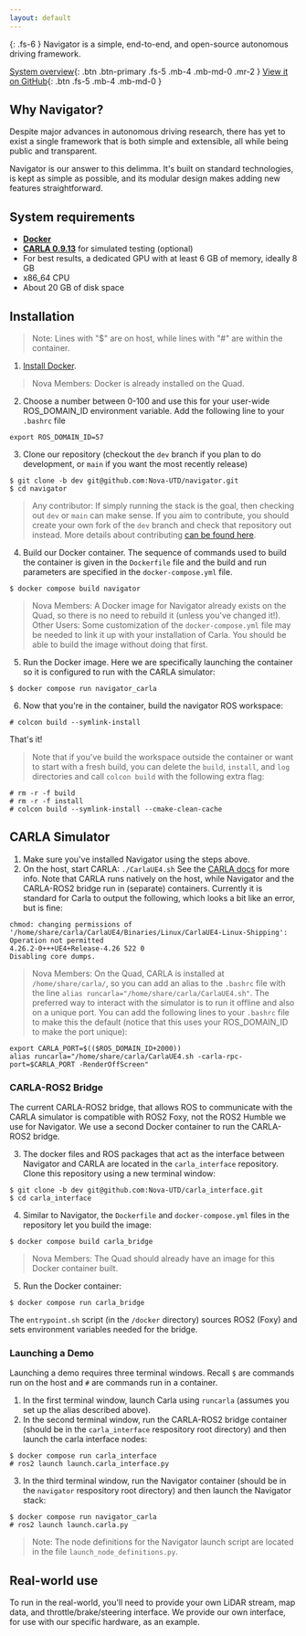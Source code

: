 ```yaml
---
layout: default
---
```


{: .fs-6 }
Navigator is a simple, end-to-end, and open-source autonomous driving framework.

[System overview](/navigator/system-overview){: .btn .btn-primary .fs-5 .mb-4 .mb-md-0 .mr-2 } [View it on GitHub](https://github.com/nova-utd/navigator){: .btn .fs-5 .mb-4 .mb-md-0 }

## Why Navigator?
Despite major advances in autonomous driving research, there has yet to exist a single framework that is both simple and extensible, all while being public and transparent.

Navigator is our answer to this delimma. It's built on standard technologies, is kept as simple as possible, and its modular design makes adding new features straightforward.

## System requirements
- [**Docker**](https://docs.docker.com/desktop/)
- [**CARLA 0.9.13**](https://carla.readthedocs.io/en/latest/start_quickstart/) for simulated testing (optional)
- For best results, a dedicated GPU with at least 6 GB of memory, ideally 8 GB
- x86_64 CPU
- About 20 GB of disk space

## Installation

> Note: Lines with "$" are on host, while lines with "#" are within the container.

1. [Install Docker](https://www.docker.com/get-started/). 
> Nova Members: Docker is already installed on the Quad.

2. Choose a number between 0-100 and use this for your user-wide ROS_DOMAIN_ID environment variable. Add the following line to your `.bashrc` file 
```
export ROS_DOMAIN_ID=57
```
3. Clone our repository (checkout the `dev` branch if you plan to do development, or `main` if you want the most recently release)
```
$ git clone -b dev git@github.com:Nova-UTD/navigator.git
$ cd navigator
```
> Any contributor: If simply running the stack is the goal, then checking out `dev` or `main` can make sense. If you aim to contribute, you should create your own fork of the `dev` branch and check that repository out instead. More details about contributing [can be found here](contributing/contributing-overview.md).

4. Build our Docker container. The sequence of commands used to build the container is given in the `Dockerfile` file and the build and run parameters are specified in the `docker-compose.yml` file.
```
$ docker compose build navigator
```
> Nova Members: A Docker image for Navigator already exists on the Quad, so there is no need to rebuild it (unless you've changed it!).
> Other Users: Some customization of the `docker-compose.yml` file may be needed to link it up with your installation of Carla. You should be able to build the image without doing that first.

5. Run the Docker image. Here we are specifically launching the container so it is configured to run with the CARLA simulator:
```
$ docker compose run navigator_carla
```

6.  Now that you're in the container, build the navigator ROS workspace:
```
# colcon build --symlink-install
``` 
That's it!
> Note that if you've build the workspace outside the container or want to start with a fresh build, you can delete the `build`, `install`, and `log` directories and call `colcon build` with the following extra flag:
```
# rm -r -f build
# rm -r -f install
# colcon build --symlink-install --cmake-clean-cache
```

## CARLA Simulator
1. Make sure you've installed Navigator using the steps above.
2. On the host, start CARLA: `./CarlaUE4.sh` See the [CARLA docs](https://carla.readthedocs.io/en/latest/start_quickstart/#running-carla) for more info. Note that CARLA runs natively on the host, while Navigator and the CARLA-ROS2 bridge run in (separate) containers. Currently it is standard for Carla to output the following, which looks a bit like an error, but is fine:
```
chmod: changing permissions of '/home/share/carla/CarlaUE4/Binaries/Linux/CarlaUE4-Linux-Shipping': Operation not permitted
4.26.2-0+++UE4+Release-4.26 522 0
Disabling core dumps.
```
> Nova Members: On the Quad, CARLA is installed at `/home/share/carla/`, so you can add an alias to the `.bashrc` file with the line `alias runcarla="/home/share/carla/CarlaUE4.sh"`. The preferred way to interact with the simulator is to run it offline and also on a unique port. You can add the following lines to your `.bashrc` file to make this the default (notice that this uses your ROS_DOMAIN_ID to make the port unique):
```
export CARLA_PORT=$(($ROS_DOMAIN_ID+2000))
alias runcarla="/home/share/carla/CarlaUE4.sh -carla-rpc-port=$CARLA_PORT -RenderOffScreen"
```

### CARLA-ROS2 Bridge
The current CARLA-ROS2 bridge, that allows ROS to communicate with the CARLA simulator is compatible with ROS2 Foxy, not the ROS2 Humble we use for Navigator.  We use a second Docker container to run the CARLA-ROS2 bridge.

3. The docker files and ROS packages that act as the interface between Navigator and CARLA are located in the `carla_interface` repository. Clone this repository using a new terminal window:
```
$ git clone -b dev git@github.com:Nova-UTD/carla_interface.git
$ cd carla_interface
```

4. Similar to Navigator, the `Dockerfile` and `docker-compose.yml` files in the repository let you build the image:
```
$ docker compose build carla_bridge
```
> Nova Members: The Quad should already have an image for this Docker container built.

5. Run the Docker container:
```
$ docker compose run carla_bridge
```
The `entrypoint.sh` script (in the `/docker` directory) sources ROS2 (Foxy) and sets environment variables needed for the bridge.

### Launching a Demo
Launching a demo requires three terminal windows. Recall `$` are commands run on the host and `#` are commands run in a container.
1. In the first terminal window, launch Carla using `runcarla` (assumes you set up the alias described above).
2. In the second terminal window, run the CARLA-ROS2 bridge container (should be in the `carla_interface` respository root directory) and then launch the carla interface nodes:
```
$ docker compose run carla_interface
# ros2 launch launch.carla_interface.py
```
3. In the third terminal window, run the Navigator container (should be in the `navigator` respository root directory) and then launch the Navigator stack:
```
$ docker compose run navigator_carla
# ros2 launch launch.carla.py
```
> Note: The node definitions for the Navigator launch script are located in the file `launch_node_definitions.py`.

## Real-world use
To run in the real-world, you'll need to provide your own LiDAR stream, map data, and throttle/brake/steering interface. We provide our own interface, for use with our specific hardware, as an example.
